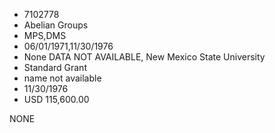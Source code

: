 * 7102778
* Abelian Groups
* MPS,DMS
* 06/01/1971,11/30/1976
* None   DATA NOT AVAILABLE, New Mexico State University
* Standard Grant
*   name not available
* 11/30/1976
* USD 115,600.00

NONE